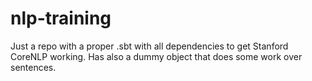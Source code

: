 # nlp-training

Just a repo with a proper .sbt with all dependencies to get Stanford CoreNLP working.
Has also a dummy object that does some work over sentences.
